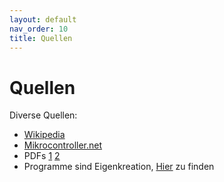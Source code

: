 ```yaml
---
layout: default
nav_order: 10
title: Quellen
---
```

# Quellen

Diverse Quellen:
*  [Wikipedia](wikipedia.org)
*  [Mikrocontroller.net](mikrocontroller.net)
*  PDFs [1](https://github.com/HTLinn-VDHL-Tutorial-2023/Tutorial/blob/main/3_Einf%C3%BChrung_VHDL_Teil1.pdf) [2](https://github.com/HTLinn-VDHL-Tutorial-2023/Tutorial/blob/main/5_Einfuhrung_VHDL_Teil2.pdf)
*  Programme sind Eigenkreation, [Hier](https://github.com/HTLinn-VDHL-Tutorial-2023/Tutorial) zu finden